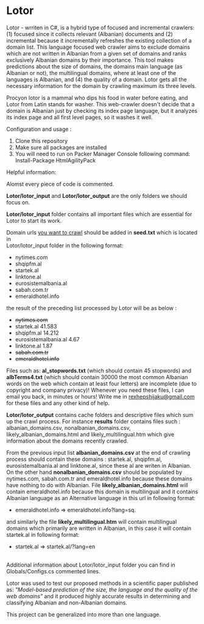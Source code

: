 # Lotor

Lotor - wrriten in C#, is a hybrid type of focused and incremental crawlers: (1) focused since it collects relevant (Albanian)
documents and (2) incremental because it incrementally refreshes the existing collection of a domain list. This language focused web crawler aims to exclude domains which are not written in Albanian from a given set of domains and ranks exclusively Albanian domains by their importance. This tool makes predictions about the size of domains, the domains main language (as Albanian or not), the multilingual domains, where at least one of the languages is Albanian, and (4) the quality of a domain. Lotor gets all the necessary information for the domain by crawling maximum its three levels.

Procyon lotor is a mammal who dips his food in water before eating, and Lotor from Latin stands for washer. This web-crawler doesn't decide that a domain is Albanian just by checking its index page language, but it analyzes its index page and all first level pages, so it washes it well.

Configuration and usage : 
<ol>
  <li> Clone this repository </li>
  <li> Make sure all packages are installed </li>
  <li> You will need to run on Packer Manager Console following command: Install-Package HtmlAgilityPack </li>
</ol>

Helpful information: 

Alomst every piece of code is commented.

<b>Lotor/lotor_input</b> and <b>Lotor/lotor_output</b> are the only folders we should focus on.

<b>Lotor/lotor_input</b> folder contains all important files which are essential for Lotor to start its work.

Domain urls <u>you want to crawl</u> should be added in <b>seed.txt</b> which is located in <br>Lotor/lotor_input</b> folder in the following format:

<ul>
<li>nytimes.com</li>
<li>shqipfm.al</li>
<li>startek.al</li>
<li>linktone.al</li>
<li>eurosistemalbania.al</li>
<li>sabah.com.tr</li>
<li>emeraldhotel.info</li>
</ul>

the result of the preceding list processed by Lotor will be as below : 

<ul>
<li><strike>nytimes.com</strike></li>
<li>startek.al 41.583</li>
<li>shqipfm.al 14.212</li>
<li>eurosistemalbania.al 4.67</li>
<li>linktone.al 1.87</li>
<li><strike>sabah.com.tr</strike></li>
<li><strike>emeraldhotel.info</strike></li>
</ul>

Files such as: <b>al_stopwords.txt</b> (which should contain 45 stopwords) and <b>albTerms4.txt</b> (which should contain 30000 the most common Albanian words on the web which contain at least four letters) are incomplete (due to copyright and company privacy)! 
Whenever you need these files, I can email you back, in minutes or hours! Write me in rexhepshijaku@gmail.com for these files and any other kind of help.

<b>Lotor/lotor_output</b> contains cache folders and descriptive files which sum up the crawl process.
For instance <b>results</b> folder contains files such : albanian_domains.csv, nonalbanian_domains.csv, likely_albanian_domains.html and likely_multilingual.htm  which give information about the domains recently crawled.

From the previous input list <b> albanian_domains.csv </b> at the end of crawling process should contain these domains : startek.al, shqipfm.al, eurosistemalbania.al and linktone.al, since these al are writen in Albanian. On the other hand <b>nonalbanian_domains.csv</b> should be populated by nytimes.com, sabah.com.tr and emeraldhotel.info because these domains have nothing to do with Albanian. File <b>likely_albanian_domains.html</b> will contain emeraldhotel.info because this domain is multilingual and it contains Albanian language as an Alternative language in this url in following format:

<ul>
  <li>emeraldhotel.info => emeraldhotel.info?lang=sq.</li>
</ul>

and similarly the file <b>likely_multilingual.htm</b> will contain multilingual domains which primarily are written in Albanian, in this case it will contain startek.al in following format:

<ul>
  <li>startek.al => startek.al/?lang=en</li>
</ul>

<br>Additional information about Lotor/lotor_input folder you can find in Globals/Configs.cs commented lines.</b>

Lotor was used to test our proposed methods in a scientific paper published as: <i>"Model-based prediction of the size, the language and the quality of the web domains"</i> and it produced highly accurate results in determining and classifying Albanian and non-Albanian domains.

This project can be generalized into more than one language.
